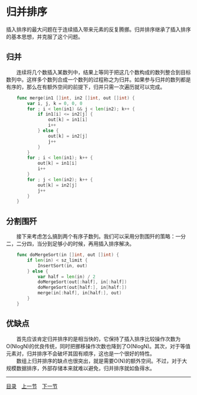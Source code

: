 # 归并排序
插入排序的最大问题在于连续插入带来元素的反复腾挪。归并排序继承了插入排序的基本思想，并克服了这个问题。

## 归并
　　连续将几个数插入某数列中，结果上等同于把这几个数构成的数列整合到目标数列中。这样多个数列合成一个数列的过程称之为归并。如果参与归并的数列都是有序的，那么在有额外空间的前提下，归并只需一次遍历就可以完成。
```go
	func merge(in1 []int, in2 []int, out []int) {
		var i, j, k = 0, 0, 0
		for ; i < len(in1) && j < len(in2); k++ {
			if in1[i] <= in2[j] {
				out[k] = in1[i]
				i++
			} else {
				out[k] = in2[j]
				j++
			}
		}
		for ; i < len(in1); k++ {
			out[k] = in1[i]
			i++
		}
		for ; j < len(in2); k++ {
			out[k] = in2[j]
			j++
		}
	}
```

## 分割围歼
　　接下来考虑怎么搞到两个有序子数列。我们可以采用分割围歼的策略：一分二，二分四，当分到足够小的时候，再用插入排序解决。
```go
	func doMergeSort(in []int, out []int) {
		if len(in) < sz_limit {
			InsertSort(in, out)
		} else {
			var half = len(in) / 2
			doMergeSort(out[:half], in[:half])
			doMergeSort(out[half:], in[half:])
			merge(in[:half], in[half:], out)
		}
	}
```

## 优缺点
　　首先应该肯定归并排序的是相当快的，它保持了插入排序比较操作次数为O(NlogN)的优良传统，同时把挪移操作次数也降到了O(NlogN)。其次，对于等值元素对，归并排序不会破坏其固有顺序，这也是一个很好的特性。  
　　数组上归并排序的缺点也很突出，就是需要O(N)的额外空间。不过，对于大规模数据排序，外部存储本来就难以避免，归并排序就如鱼得水。

---
[目录](../index.md)　[上一节](01-A.md)　[下一节](01-C.md)
